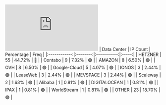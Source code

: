 ![Diagramm](https://github.com/obajay/StateSync-snapshots/blob/main/Projects/Dymension/1/README.md)
| Data Center | IP Count | Percentage | Freq |
|:------------:|:--------:|:-----------:|:-----:|
| HETZNER | 55 | 44.72% | 🔴 |
| Contabo | 9 | 7.32% | 🟢 |
| AMAZON | 8 | 6.50% | 🟢 |
| OVH | 8 | 6.50% | 🟢 |
| Google-Cloud | 5 | 4.07% | 🟢 |
| IONOS | 3 | 2.44% | 🟢 |
| LeaseWeb | 3 | 2.44% | 🟢 |
| MEVSPACE | 3 | 2.44% | 🟢 |
| Scaleway | 2 | 1.63% | 🟢 |
| Alibaba | 1 | 0.81% | 🟢 |
| DIGITALOCEAN | 1 | 0.81% | 🟢 |
| IPAX | 1 | 0.81% | 🟢 |
| WorldStream | 1 | 0.81% | 🟢 |
| OTHER | 23 | 18.70% | 🟢 |